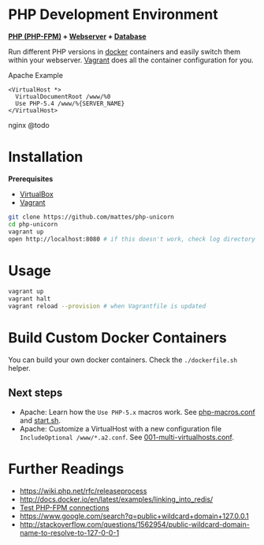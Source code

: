 PHP Development Environment
===========================

__[PHP (PHP-FPM)](https://github.com/mattes/php-unicorn/tree/master/php) + [Webserver](https://github.com/mattes/php-unicorn/tree/master/http) + [Database](https://github.com/mattes/php-unicorn/tree/master/db)__


Run different PHP versions in [docker](http://www.docker.io) containers and 
easily switch them within your webserver. [Vagrant](http://www.vagrantup.com) does all the container
configuration for you.

Apache Example
```
<VirtualHost *>
  VirtualDocumentRoot /www/%0
  Use PHP-5.4 /www/%{SERVER_NAME}
</VirtualHost>
```
nginx @todo


Installation
============

__Prerequisites__

 * [VirtualBox](https://www.virtualbox.org)
 * [Vagrant](http://www.vagrantup.com)

```bash
git clone https://github.com/mattes/php-unicorn
cd php-unicorn
vagrant up
open http://localhost:8080 # if this doesn't work, check log directory for errors
```


Usage
=====
```bash
vagrant up
vagrant halt
vagrant reload --provision # when Vagrantfile is updated
```

Build Custom Docker Containers
==============================

You can build your own docker containers. Check the ``./dockerfile.sh`` helper.


Next steps
----------

 * Apache: Learn how the ``Use PHP-5.x`` macros work. See [php-macros.conf](https://github.com/mattes/php-unicorn/blob/master/http/apache/php-macros.conf) and [start.sh](https://github.com/mattes/php-unicorn/blob/master/http/apache/start.sh).
 * Apache: Customize a VirtualHost with a new configuration file ```IncludeOptional /www/*.a2.conf```. See [001-multi-virtualhosts.conf](https://github.com/mattes/php-unicorn/blob/master/http/apache/001-multi-virtualhosts.conf).


Further Readings
================
 * https://wiki.php.net/rfc/releaseprocess
 * http://docs.docker.io/en/latest/examples/linking_into_redis/
 * [Test PHP-FPM connections](https://gist.github.com/mattes/7488172)
 * https://www.google.com/search?q=public+wildcard+domain+127.0.0.1
 * http://stackoverflow.com/questions/1562954/public-wildcard-domain-name-to-resolve-to-127-0-0-1


